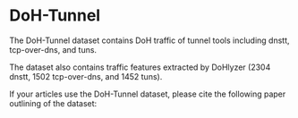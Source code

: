 # DoH-Tunnel

The DoH-Tunnel dataset contains DoH traffic of tunnel tools including dnstt, tcp-over-dns, and tuns.

The dataset also contains traffic features extracted by DoHlyzer (2304 dnstt, 1502 tcp-over-dns, and 1452 tuns).

If your articles use the DoH-Tunnel dataset, please cite the following paper outlining of the dataset:

